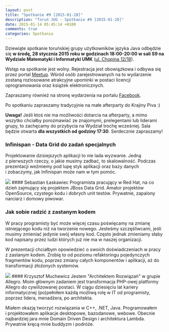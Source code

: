 ```yaml
---
layout: post
title: "Spotkanie #9 [2015-01-28]"
description: "Toruń JUG - Spotkanie #9 [2015-01-28]"
date: 2015-01-14 05:45:14 +0100
comments: true
categories: Spotkania
---
```

Dziewiąte spotkanie toruńskiej grupy użytkowników języka Java odbędzie się **w&nbsp;środę, 28 stycznia 2015 roku w&nbsp;godzinach 18:00-20:00 w&nbsp;sali S9 na Wydziale Matematyki i&nbsp;Informatyki UMK** (<a href="https://www.google.pl/maps/place/Fryderyka+Chopina+12%2F18,+Toruń/" target="_blank"><span class="glyphicon glyphicon-map-marker"></span>ul. Chopina 12/18</a>).

Wstęp na spotkanie jest wolny. Rejestracja jest obowiązkowa i&nbsp;odbywa się przez portal <a href="http://www.meetup.com/Torun-JUG/events/219822291/" target="_blank">Meetup</a>. Wśród osób zarejestrowanych na to wydarzenie zostaną rozlosowane atrakcyjne upominki w&nbsp;postaci licencji oprogramowania oraz książek elektronicznych.

Zapraszamy również na stronę wydarzenia na portalu <a href="https://www.facebook.com/events/1576490685899588/" target="_blank">Facebook</a>.

Po spotkaniu zapraszamy tradycyjnie na małe afterparty do Krajiny Piva :)

**Uwaga!** Jeśli ktoś nie ma możliwości dotarcia na afterparty, a&nbsp;mimo wszytko chciałby porozmawiać ze znajomymi, prelegentami lub liderami grupy, to zachęcamy do przybycia na Wydział trochę wcześniej. Sala będzie otwarta **dla wszystkich od godziny 17:30**. Serdecznie zapraszamy! <!-- more -->

### Infinispan - Data Grid do zadań specjalnych
Projektowanie dzisiejszych aplikacji to nie lada wyzwanie. Jedną z&nbsp;pierwszych rzeczy, o&nbsp;jakie musimy zadbać, to skalowalność. Podczas prezentacji weźmiemy pod lupę styk aplikacji oraz bazy danych i&nbsp;zobaczymy, jak Infinispan może nam w&nbsp;tym pomóc.

<img class="no-border speaker-face" src="{{ root_url }}/images/speakers/laskawiec-sebastian.jpg" />
#### Sebastian Łaskawiec
Programista pracujący w&nbsp;Red Hat, na co dzień zajmujący się projektem JBoss Data Grid. Amator projektów OpenSource, czystego kodu i&nbsp;dobrych unit testów. Prywatnie, zapalony narciarz i&nbsp;domowy piwowar.

<span class="clearfix"></span>
### Jak sobie radzić z&nbsp;zastanym kodem
W&nbsp;pracy programisty być może więcej czasu poświęcamy na zmianę istniejącego kodu niż na tworzenie nowego. Jesteśmy szczęśliwcami, jeśli musimy zmieniać jedynie swój własny kod. Często jednak zmieniamy słaby kod napisany przez ludzi których już nie ma w&nbsp;naszej organizacji.

W&nbsp;prezentacji chciałbym opowiedzieć o&nbsp;swoich doświadczeniach w&nbsp;pracy z&nbsp;zastanym kodem. Zrobię to od poziomu refaktoringu pojedynczych fragmentów kodu, poprzez zmiany całych komponentów i&nbsp;aplikacji, aż do transformacji złożonych systemów.

<img class="no-border speaker-face" src="{{ root_url }}/images/speakers/muchewicz-krzysztof.jpg" />
#### Krzysztof Muchewicz
Jestem "Architektem Rozwiązań" w&nbsp;grupie Allegro. Moim głównym zadaniem jest transformacja PHP-owej platformy Allegro do cywilizowanej postaci. W&nbsp;ciągu dziesięciu lat kariery informatycznej (po)pełniłem każdą możliwą rolę w&nbsp;IT od programisty, poprzez lidera, menadżera, po architekta.

Miałem okazję tworzyć rozwiązania w&nbsp;C++, .NET, Java. Programowałem i&nbsp;projektowałem aplikacje desktopowe, bazodanowe, webowe. Obecnie najbardziej jara mnie Domain Driven Design i&nbsp;architektura Lambda. Prywatnie kręcą mnie buddyzm i&nbsp;podróże.